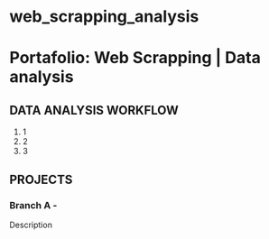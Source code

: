 # web_scrapping_analysis

# Portafolio: Web Scrapping | Data analysis


## DATA ANALYSIS WORKFLOW

1. 1
2. 2
3. 3

## PROJECTS

### Branch A -   []()

Description
